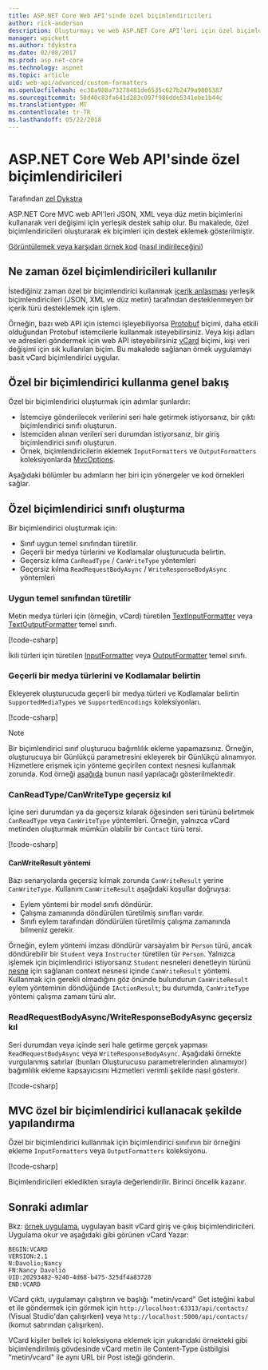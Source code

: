 ```yaml
---
title: ASP.NET Core Web API'sinde özel biçimlendiricileri
author: rick-anderson
description: Oluşturmayı ve web ASP.NET Core API'leri için özel biçimlendiricileri kullanmayı öğrenin.
manager: wpickett
ms.author: tdykstra
ms.date: 02/08/2017
ms.prod: asp.net-core
ms.technology: aspnet
ms.topic: article
uid: web-api/advanced/custom-formatters
ms.openlocfilehash: ec38a988a73278481de6535c627b2479a9805387
ms.sourcegitcommit: 50d40c83fa641d283c097f986dde5341ebe1b44c
ms.translationtype: MT
ms.contentlocale: tr-TR
ms.lasthandoff: 05/22/2018
---
```

# <a name="custom-formatters-in-aspnet-core-web-api"></a>ASP.NET Core Web API'sinde özel biçimlendiricileri

Tarafından [zel Dykstra](https://github.com/tdykstra)

ASP.NET Core MVC web API'leri JSON, XML veya düz metin biçimlerini kullanarak veri değişimi için yerleşik destek sahip olur. Bu makalede, özel biçimlendiricileri oluşturarak ek biçimleri için destek eklemek gösterilmiştir.

[Görüntülemek veya karşıdan örnek kod](https://github.com/aspnet/Docs/tree/master/aspnetcore/web-api/advanced/custom-formatters/sample) ([nasıl indirileceğini](xref:tutorials/index#how-to-download-a-sample))

## <a name="when-to-use-custom-formatters"></a>Ne zaman özel biçimlendiricileri kullanılır

İstediğiniz zaman özel bir biçimlendirici kullanmak [içerik anlaşması](xref:web-api/advanced/formatting#content-negotiation) yerleşik biçimlendiricileri (JSON, XML ve düz metin) tarafından desteklenmeyen bir içerik türü desteklemek için işlem.

Örneğin, bazı web API için istemci işleyebiliyorsa [Protobuf](https://github.com/google/protobuf) biçimi, daha etkili olduğundan Protobuf istemcilerle kullanmak isteyebilirsiniz. Veya kişi adları ve adresleri göndermek için web API isteyebilirsiniz [vCard](https://wikipedia.org/wiki/VCard) biçimi, kişi veri değişimi için sık kullanılan biçim. Bu makalede sağlanan örnek uygulamayı basit vCard biçimlendirici uygular.

## <a name="overview-of-how-to-use-a-custom-formatter"></a>Özel bir biçimlendirici kullanma genel bakış

Özel bir biçimlendirici oluşturmak için adımlar şunlardır:

* İstemciye gönderilecek verilerini seri hale getirmek istiyorsanız, bir çıktı biçimlendirici sınıfı oluşturun.
* İstemciden alınan verileri seri durumdan istiyorsanız, bir giriş biçimlendirici sınıfı oluşturun.
* Örnek, biçimlendiricilerin eklemek `InputFormatters` ve `OutputFormatters` koleksiyonlarda [MvcOptions](/dotnet/api/microsoft.aspnetcore.mvc.mvcoptions).

Aşağıdaki bölümler bu adımların her biri için yönergeler ve kod örnekleri sağlar.

## <a name="how-to-create-a-custom-formatter-class"></a>Özel biçimlendirici sınıfı oluşturma

Bir biçimlendirici oluşturmak için:

* Sınıf uygun temel sınıfından türetilir.
* Geçerli bir medya türlerini ve Kodlamalar oluşturucuda belirtin.
* Geçersiz kılma `CanReadType` / `CanWriteType` yöntemleri
* Geçersiz kılma `ReadRequestBodyAsync` / `WriteResponseBodyAsync` yöntemleri
  
### <a name="derive-from-the-appropriate-base-class"></a>Uygun temel sınıfından türetilir

Metin medya türleri için (örneğin, vCard) türetilen [TextInputFormatter](/dotnet/api/microsoft.aspnetcore.mvc.formatters.textinputformatter) veya [TextOutputFormatter](/dotnet/api/microsoft.aspnetcore.mvc.formatters.textoutputformatter) temel sınıfı.

[!code-csharp[](custom-formatters/sample/Formatters/VcardOutputFormatter.cs?name=classdef)]

İkili türleri için türetilen [InputFormatter](/dotnet/api/microsoft.aspnetcore.mvc.formatters.inputformatter) veya [OutputFormatter](/dotnet/api/microsoft.aspnetcore.mvc.formatters.outputformatter) temel sınıfı.

### <a name="specify-valid-media-types-and-encodings"></a>Geçerli bir medya türlerini ve Kodlamalar belirtin

Ekleyerek oluşturucuda geçerli bir medya türleri ve Kodlamalar belirtin `SupportedMediaTypes` ve `SupportedEncodings` koleksiyonları.

[!code-csharp[](custom-formatters/sample/Formatters/VcardOutputFormatter.cs?name=ctor&highlight=3,5-6)]

> [!NOTE]
> Bir biçimlendirici sınıf oluşturucu bağımlılık ekleme yapamazsınız. Örneğin, oluşturucuya bir Günlükçü parametresini ekleyerek bir Günlükçü alınamıyor. Hizmetlere erişmek için yönteme geçirilen context nesnesi kullanmak zorunda. Kod örneği [aşağıda](#read-write) bunun nasıl yapılacağı gösterilmektedir.

### <a name="override-canreadtypecanwritetype"></a>CanReadType/CanWriteType geçersiz kıl

İçine seri durumdan ya da geçersiz kılarak öğesinden seri türünü belirtmek `CanReadType` veya `CanWriteType` yöntemleri. Örneğin, yalnızca vCard metinden oluşturmak mümkün olabilir bir `Contact` türü tersi.

[!code-csharp[](custom-formatters/sample/Formatters/VcardOutputFormatter.cs?name=canwritetype)]

#### <a name="the-canwriteresult-method"></a>CanWriteResult yöntemi

Bazı senaryolarda geçersiz kılmak zorunda `CanWriteResult` yerine `CanWriteType`. Kullanım `CanWriteResult` aşağıdaki koşullar doğruysa:

* Eylem yöntemi bir model sınıfı döndürür.
* Çalışma zamanında döndürülen türetilmiş sınıfları vardır.
* Sınıfı eylem tarafından döndürülen türetilmiş çalışma zamanında bilmeniz gerekir.

Örneğin, eylem yöntemi imzası döndürür varsayalım bir `Person` türü, ancak döndürebilir bir `Student` veya `Instructor` türetilen tür `Person`. Yalnızca işlemek için biçimlendirici istiyorsanız `Student` nesneleri denetleyin türünü [nesne](/dotnet/api/microsoft.aspnetcore.mvc.formatters.outputformattercanwritecontext#Microsoft_AspNetCore_Mvc_Formatters_OutputFormatterCanWriteContext_Object) için sağlanan context nesnesi içinde `CanWriteResult` yöntemi. Kullanmak için gerekli olmadığını göz önünde bulundurun `CanWriteResult` eylem yönteminin döndüğünde `IActionResult`; bu durumda, `CanWriteType` yöntemi çalışma zamanı türü alır.

<a id="read-write"></a>
### <a name="override-readrequestbodyasyncwriteresponsebodyasync"></a>ReadRequestBodyAsync/WriteResponseBodyAsync geçersiz kıl

Seri durumdan veya içinde seri hale getirme gerçek yapması `ReadRequestBodyAsync` veya `WriteResponseBodyAsync`. Aşağıdaki örnekte vurgulanmış satırlar (bunları Oluşturucusu parametrelerinden alınamıyor) bağımlılık ekleme kapsayıcısını Hizmetleri verimli şekilde nasıl gösterir.

[!code-csharp[](custom-formatters/sample/Formatters/VcardOutputFormatter.cs?name=writeresponse&highlight=3-4)]

## <a name="how-to-configure-mvc-to-use-a-custom-formatter"></a>MVC özel bir biçimlendirici kullanacak şekilde yapılandırma

Özel bir biçimlendirici kullanmak için biçimlendirici sınıfının bir örneğini ekleme `InputFormatters` veya `OutputFormatters` koleksiyonu.

[!code-csharp[](custom-formatters/sample/Startup.cs?name=mvcoptions&highlight=3-4)]

Biçimlendiricileri ekledikten sırayla değerlendirilir. Birinci öncelik kazanır.

## <a name="next-steps"></a>Sonraki adımlar

Bkz: [örnek uygulama](https://github.com/aspnet/Docs/tree/master/aspnetcore/web-api/advanced/custom-formatters/sample), uygulayan basit vCard giriş ve çıkış biçimlendiricileri. Uygulama okur ve aşağıdaki gibi görünen vCard Yazar:

```
BEGIN:VCARD
VERSION:2.1
N:Davolio;Nancy
FN:Nancy Davolio
UID:20293482-9240-4d68-b475-325df4a83728
END:VCARD
```

VCard çıktı, uygulamayı çalıştırın ve başlığı "metin/vcard" Get isteğini kabul et ile göndermek için görmek için `http://localhost:63313/api/contacts/` (Visual Studio'dan çalışırken) veya `http://localhost:5000/api/contacts/` (komut satırından çalışırken).

VCard kişiler bellek içi koleksiyona eklemek için yukarıdaki örnekteki gibi biçimlendirilmiş gövdesinde vCard metin ile Content-Type üstbilgisi "metin/vcard" ile aynı URL bir Post isteği gönderin.
